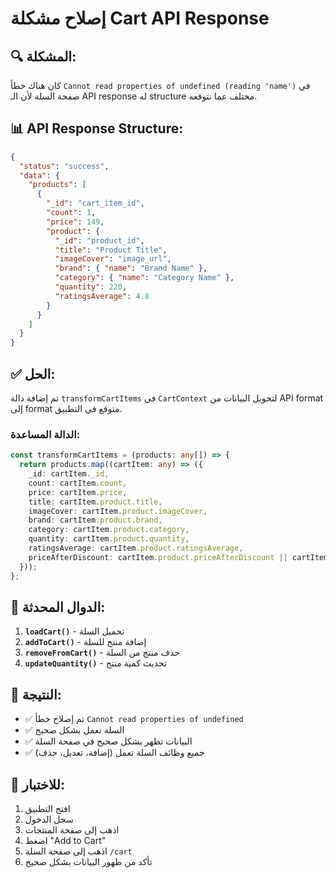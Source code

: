 # إصلاح مشكلة Cart API Response

## 🔍 المشكلة:
كان هناك خطأ `Cannot read properties of undefined (reading 'name')` في صفحة السلة لأن الـ API response له structure مختلف عما نتوقعه.

## 📊 API Response Structure:
```json
{
  "status": "success",
  "data": {
    "products": [
      {
        "_id": "cart_item_id",
        "count": 1,
        "price": 149,
        "product": {
          "_id": "product_id",
          "title": "Product Title",
          "imageCover": "image_url",
          "brand": { "name": "Brand Name" },
          "category": { "name": "Category Name" },
          "quantity": 220,
          "ratingsAverage": 4.8
        }
      }
    ]
  }
}
```

## ✅ الحل:
تم إضافة دالة `transformCartItems` في `CartContext` لتحويل البيانات من API format إلى format متوقع في التطبيق.

### الدالة المساعدة:
```typescript
const transformCartItems = (products: any[]) => {
  return products.map((cartItem: any) => ({
    _id: cartItem._id,
    count: cartItem.count,
    price: cartItem.price,
    title: cartItem.product.title,
    imageCover: cartItem.product.imageCover,
    brand: cartItem.product.brand,
    category: cartItem.product.category,
    quantity: cartItem.product.quantity,
    ratingsAverage: cartItem.product.ratingsAverage,
    priceAfterDiscount: cartItem.product.priceAfterDiscount || cartItem.price,
  }));
};
```

## 🔧 الدوال المحدثة:
1. **`loadCart()`** - تحميل السلة
2. **`addToCart()`** - إضافة منتج للسلة
3. **`removeFromCart()`** - حذف منتج من السلة
4. **`updateQuantity()`** - تحديث كمية منتج

## 🎯 النتيجة:
- ✅ تم إصلاح خطأ `Cannot read properties of undefined`
- ✅ السلة تعمل بشكل صحيح
- ✅ البيانات تظهر بشكل صحيح في صفحة السلة
- ✅ جميع وظائف السلة تعمل (إضافة، تعديل، حذف)

## 🧪 للاختبار:
1. افتح التطبيق
2. سجل الدخول
3. اذهب إلى صفحة المنتجات
4. اضغط "Add to Cart"
5. اذهب إلى صفحة السلة `/cart`
6. تأكد من ظهور البيانات بشكل صحيح
